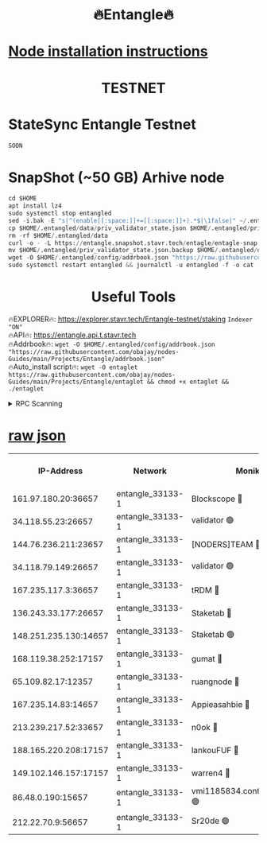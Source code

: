 <h1 align="center"> 🔥Entangle🔥</h1>

[Node installation instructions](https://github.com/obajay/nodes-Guides/tree/main/Projects/Entangle)
=

<h1 align="center"> TESTNET</h1>

# StateSync Entangle Testnet
```python
SOON
```
# SnapShot (~50 GB) Arhive node
```python
cd $HOME
apt install lz4
sudo systemctl stop entangled
sed -i.bak -E "s|^(enable[[:space:]]+=[[:space:]]+).*$|\1false|" ~/.entangled/config/config.toml
cp $HOME/.entangled/data/priv_validator_state.json $HOME/.entangled/priv_validator_state.json.backup
rm -rf $HOME/.entangled/data
curl -o - -L https://entangle.snapshot.stavr.tech/entagle/entagle-snap.tar.lz4 | lz4 -c -d - | tar -x -C $HOME/.entangled --strip-components 2
mv $HOME/.entangled/priv_validator_state.json.backup $HOME/.entangled/data/priv_validator_state.json
wget -O $HOME/.entangled/config/addrbook.json "https://raw.githubusercontent.com/obajay/nodes-Guides/main/Projects/Entangle/addrbook.json"
sudo systemctl restart entangled && journalctl -u entangled -f -o cat
```
 <h1 align="center"> Useful Tools</h1>
 
🔥EXPLORER🔥: https://explorer.stavr.tech/Entangle-testnet/staking        `Indexer "ON"` \
🔥API🔥:      https://entangle.api.t.stavr.tech \
🔥Addrbook🔥: ```wget -O $HOME/.entangled/config/addrbook.json "https://raw.githubusercontent.com/obajay/nodes-Guides/main/Projects/Entangle/addrbook.json"``` \
🔥Auto_install script🔥:  `wget -O entaglet https://raw.githubusercontent.com/obajay/nodes-Guides/main/Projects/Entangle/entaglet && chmod +x entaglet && ./entaglet`


<details>
<summary>RPC Scanning</summary>

<h2 align="center"> We scan nodes in real time every 4 hours. And we provide the final result of RPC endpoints.
We cannot influence the operation of these nodes in any way. </h2>


```python
If Voting Power is higher than 0 --> then the Node is a validator of the network and may be subject to attack and be a potential threat to the chain.
```
```python
We marked such validators with a red symbol
```

</details>

[raw json](https://rpc-check.entangt.stavr.tech/entangt/rpc-entangt-result.json)
=


<table><tr><th>IP-Address</th><th>Network</th><th>Moniker</th><th>Latest Block Height</th><th>Earliest Block Height</th><th>Catching Up</th><th>Tx Index</th><th>Voting Power</th><th>Scan Time</th></tr><tr><td>161.97.180.20:36657</td><td>entangle_33133-1</td><td>Blockscope 🔴</td><td>1985057</td><td>1</td><td>False</td><td>off</td><td>280915049267168</td><td>2024-02-02T18:14:07.460090432UTC</td></tr><tr><td>34.118.55.23:26657</td><td>entangle_33133-1</td><td>validator 🟢</td><td>1985057</td><td>1</td><td>False</td><td>on</td><td>0</td><td>2024-02-02T18:14:08.621005525UTC</td></tr><tr><td>144.76.236.211:23657</td><td>entangle_33133-1</td><td>[NODERS]TEAM 🔴</td><td>1985060</td><td>1</td><td>False</td><td>off</td><td>27051546525505835</td><td>2024-02-02T18:14:20.119647773UTC</td></tr><tr><td>34.118.79.149:26657</td><td>entangle_33133-1</td><td>validator 🟢</td><td>1985061</td><td>1</td><td>False</td><td>on</td><td>0</td><td>2024-02-02T18:14:27.299467680UTC</td></tr><tr><td>167.235.117.3:36657</td><td>entangle_33133-1</td><td>tRDM 🔴</td><td>1985062</td><td>1</td><td>False</td><td>on</td><td>163407594014530</td><td>2024-02-02T18:14:29.947815804UTC</td></tr><tr><td>136.243.33.177:26657</td><td>entangle_33133-1</td><td>Staketab 🔴</td><td>1985060</td><td>660001</td><td>False</td><td>on</td><td>123673848077773</td><td>2024-02-02T18:14:22.514747832UTC</td></tr><tr><td>148.251.235.130:14657</td><td>entangle_33133-1</td><td>Staketab 🟢</td><td>1985057</td><td>660801</td><td>False</td><td>on</td><td>0</td><td>2024-02-02T18:14:07.155952320UTC</td></tr><tr><td>168.119.38.252:17157</td><td>entangle_33133-1</td><td>gumat 🔴</td><td>1985058</td><td>962001</td><td>False</td><td>on</td><td>324049430646954</td><td>2024-02-02T18:14:10.920018216UTC</td></tr><tr><td>65.109.82.17:12357</td><td>entangle_33133-1</td><td>ruangnode 🔴</td><td>1985057</td><td>1312001</td><td>False</td><td>off</td><td>461372954987906</td><td>2024-02-02T18:14:07.833763198UTC</td></tr><tr><td>167.235.14.83:14657</td><td>entangle_33133-1</td><td>Appieasahbie 🔴</td><td>1985062</td><td>1716001</td><td>False</td><td>on</td><td>43682155677197074</td><td>2024-02-02T18:14:29.631256367UTC</td></tr><tr><td>213.239.217.52:33657</td><td>entangle_33133-1</td><td>n0ok 🔴</td><td>1985061</td><td>1885061</td><td>False</td><td>off</td><td>46577023654368265</td><td>2024-02-02T18:14:24.791459745UTC</td></tr><tr><td>188.165.220.208:17157</td><td>entangle_33133-1</td><td>lankouFUF 🔴</td><td>1985058</td><td>1910001</td><td>False</td><td>off</td><td>303764595291623</td><td>2024-02-02T18:14:11.227061524UTC</td></tr><tr><td>149.102.146.157:17157</td><td>entangle_33133-1</td><td>warren4 🔴</td><td>1985060</td><td>1958001</td><td>False</td><td>on</td><td>477105764934740</td><td>2024-02-02T18:14:19.841208981UTC</td></tr><tr><td>86.48.0.190:15657</td><td>entangle_33133-1</td><td>vmi1185834.contaboserver.net 🟢</td><td>1980714</td><td>1961001</td><td>False</td><td>off</td><td>0</td><td>2024-02-02T18:14:08.199434777UTC</td></tr><tr><td>212.22.70.9:56657</td><td>entangle_33133-1</td><td>Sr20de 🟢</td><td>1985057</td><td>1971001</td><td>False</td><td>off</td><td>0</td><td>2024-02-02T18:14:06.907820250UTC</td></tr></table>
